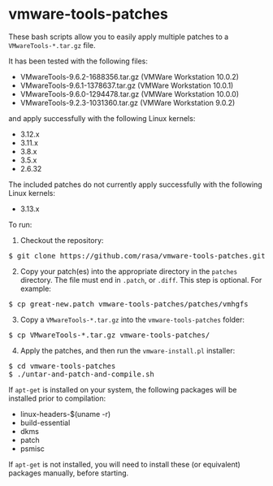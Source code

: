 vmware-tools-patches
====================

These bash scripts allow you to easily apply multiple patches to a `VMwareTools-*.tar.gz` file.

It has been tested with the following files:

* VMwareTools-9.6.2-1688356.tar.gz (VMWare Workstation 10.0.2)
* VMwareTools-9.6.1-1378637.tar.gz (VMWare Workstation 10.0.1)
* VMwareTools-9.6.0-1294478.tar.gz (VMWare Workstation 10.0.0)
* VMwareTools-9.2.3-1031360.tar.gz (VMWare Workstation 9.0.2)

and apply successfully with the following Linux kernels:

* 3.12.x
* 3.11.x
* 3.8.x
* 3.5.x
* 2.6.32

The included patches do not currently apply successfully with the following Linux kernels:

* 3.13.x

To run:

1. Checkout the repository:
<pre>
$ git clone https://github.com/rasa/vmware-tools-patches.git
</pre>
2. Copy your patch(es) into the appropriate directory in the `patches` directory. The file must end in `.patch`, or `.diff`. This step is optional. For example:
<pre>
$ cp great-new.patch vmware-tools-patches/patches/vmhgfs
</pre>
3. Copy a `VMwareTools-*.tar.gz` into the `vmware-tools-patches` folder:
<pre>
$ cp VMwareTools-*.tar.gz vmware-tools-patches/
</pre>
4. Apply the patches, and then run the `vmware-install.pl` installer:
<pre>
$ cd vmware-tools-patches
$ ./untar-and-patch-and-compile.sh
</pre>

If `apt-get` is installed on your system, the following packages will be installed prior to compilation:

* linux-headers-$(uname -r)
* build-essential
* dkms
* patch
* psmisc

If `apt-get` is not installed, you will need to install these (or equivalent) packages manually, before starting.

